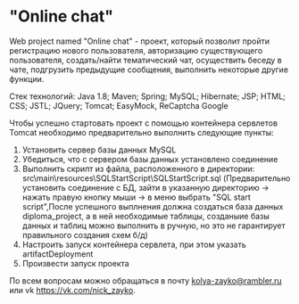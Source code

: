 # "Online chat"
Web project named "Online chat" - проект, который позволит пройти регистрацию нового пользователя, 
авторизацию существующего пользователя, создать/найти тематический чат, осуществить беседу в чате, 
подгрузить предыдущие сообщения, выполнить некоторые другие функции.

Стек технологий: Java 1.8; Maven; Spring; MySQL; Hibernate; JSP; HTML; CSS; JSTL; JQuery; Tomcat; EasyMock, ReCaptcha Google

Чтобы успешно стартовать проект с помощью контейнера сервлетов Tomcat необходимо предварительно
выполнить следующие пункты:

1) Установить сервер базы данных MySQL
2) Убедиться, что с сервером базы данных установлено соединение
3) Выполнить скрипт из файла, расположенного в директории: src\main\resources\SQLStartScript\SQLStartScript.sql
(Предварительно установить соединение с БД, зайти в указанную директорию -> нажать правую кнопку мыши -> в меню выбрать "SQL start script",После успешного выплнения должна 
создаться база данных diploma_project, а в ней необходимые таблицы,
созданыие базы данных и таблиц можно выполнить в ручную, но это не гарантирует правильного создания схем б/д)
4) Настроить запуск контейнера сервлета, при этом указать artifactDeployment
5) Произвести запуск проекта

По всем вопросам можно обращаться в почту kolya-zayko@rambler.ru или vk https://vk.com/nick_zayko. 

